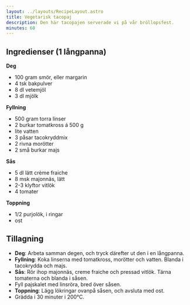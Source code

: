 ```yaml
---
layout: ../layouts/RecipeLayout.astro
title: Vegetarisk tacopaj
description: Den här tacopajen serverade vi på vår bröllopsfest.
minutes: 60
---
```


## Ingredienser (1 långpanna)

**Deg**

- 100 gram smör, eller margarin
- 4 tsk bakpulver
- 8 dl vetemjöl
- 3 dl mjölk

**Fyllning**

- 500 gram torra linser
- 2 burkar tomatkross á 500 g
- lite vatten
- 3 påsar tacokryddmix
- 2 rivna morötter
- 2 små burkar majs

**Sås**

- 5 dl lätt crème fraiche
- 8 msk majonnäs, lätt
- 2-3 klyftor vitlök
- 4 tomater

**Toppning**

- 1/2 purjolök, i ringar
- ost

## Tillagning

- **Deg**: Arbeta samman degen, och tryck därefter ut den i en långpanna.
- **Fyllning**: Koka linserna med tomatkross, morötter och vatten. Blanda i
  tacokrydda och majs.
- **Sås**: Rör ihop majonnäs, creme fraiche och pressad vitlök. Tärna tomaterna
  och blanda i såsen.
- Fyll pajskalet med linsröra, bred över såsen.
- **Toppning**: Lägg lökringar ovanpå såsen, och avsluta med ost.
- Grädda i 30 minuter i 200°C.
